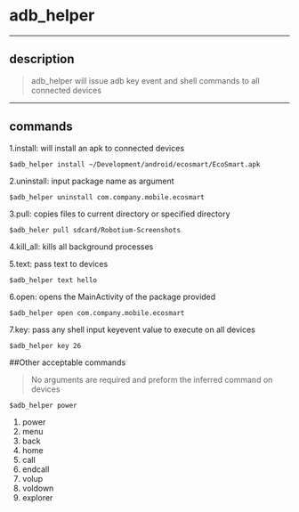 # adb_helper

----
## description

> adb_helper will issue adb key event and shell commands to all connected devices

----
## commands
1.install: will install an apk to connected devices

    $adb_helper install ~/Development/android/ecosmart/EcoSmart.apk


2.uninstall: input package name as argument

    $adb_helper uninstall com.company.mobile.ecosmart

3.pull: copies files to current directory or specified directory

    $adb_heler pull sdcard/Robotium-Screenshots

4.kill_all: kills all background processes

5.text: pass text to devices

    $adb_helper text hello

6.open: opens the MainActivity of the package provided

    $adb_helper open com.company.mobile.ecosmart

7.key: pass any shell input  keyevent value to execute on all devices

    $adb_helper key 26

##Other acceptable commands
>No arguments are required and preform the inferred command on devices

    $adb_helper power

1. power
2. menu
3. back
4. home
5. call
6. endcall
7. volup
8. voldown
9. explorer
